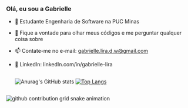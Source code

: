 ### Olá, eu sou a Gabrielle

<!--
**GabiLira/GabiLira** is a ✨ _special_ ✨ repository because its `README.md` (this file) appears on your GitHub profile.

Here are some ideas to get you started:

- 🔭 I’m currently working on ...
- 🌱 I’m currently learning ...
- 👯 I’m looking to collaborate on ...
- 🤔 I’m looking for help with ...
- 💬 Ask me about ...
- 📫 How to reach me: ...
- 😄 Pronouns: ...
- ⚡ Fun fact: ...
-->
- 🌱 Estudante Engenharia de Software na PUC Minas
- 💬 Fique a vontade para olhar meus códigos e me perguntar qualquer coisa sobre
- 📫 Contate-me no e-mail: gabrielle.lira.d.w@gmail.com
- 👔 LinkedIn: linkedIn.com/in/gabrielle-lira

  ##
  ![Anurag's GitHub stats](https://github-readme-stats.vercel.app/api?username=GabiLira&show_icons=true&theme=transparent&hide_rank=true)
  [![Top Langs](https://github-readme-stats.vercel.app/api/top-langs/?username=anuraghazra&layout=donut&theme=transparent)](https://github.com/anuraghazra/github-readme-stats)
  ##

<picture>
  <source
    media="(prefers-color-scheme: dark)"
    srcset="https://raw.githubusercontent.com/GabiLira/snk/output/github-contribution-grid-snake-dark.svg"
  />
  <source
    media="(prefers-color-scheme: light)"
    srcset="https://raw.githubusercontent.com/GabiLira/snk/output/github-contribution-grid-snake.svg"
  />
  <img
    alt="github contribution grid snake animation"
    src="https://raw.githubusercontent.com/GabiLira/snk/output/github-contribution-grid-snake.svg"
  />
</picture>

  
